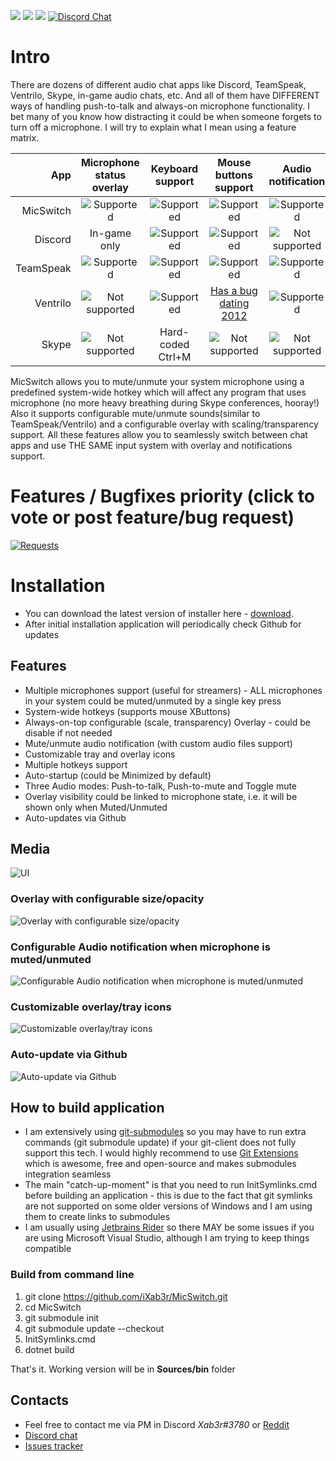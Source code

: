 ![](https://img.shields.io/github/release-date/iXab3r/MicSwitch.svg) ![](https://img.shields.io/github/downloads/iXab3r/MicSwitch/total.svg) ![](https://img.shields.io/github/last-commit/iXab3r/MicSwitch.svg)
[![Discord Chat](https://img.shields.io/discord/513749321162686471.svg)](https://discord.gg/pFHHebM)  

# Intro
There are dozens of different audio chat apps like Discord, TeamSpeak, Ventrilo, Skype, in-game audio chats, etc. And all of them have DIFFERENT ways of handling push-to-talk and always-on microphone functionality. I bet many of you know how distracting it could be when someone forgets to turn off a microphone. I will try to explain what I mean using a feature matrix.

| App  | Microphone status overlay | Keyboard support | Mouse buttons support | Audio notification |
| -------------: | :-------------: | :-------------: | :-------------: | :-------------: |
| MicSwitch |  ![Supported](https://i.imgur.com/GOuQvrh.png "Supported") |  ![Supported](https://i.imgur.com/GOuQvrh.png "Supported") |  ![Supported](https://i.imgur.com/GOuQvrh.png "Supported") |  ![Supported](https://i.imgur.com/GOuQvrh.png "Supported")
| Discord  |  In-game only  |   ![Supported](https://i.imgur.com/GOuQvrh.png "Supported")  |  ![Supported](https://i.imgur.com/GOuQvrh.png "Supported")   |  ![Not supported](https://i.imgur.com/AxsV1yJ.png "Not supported") |
| TeamSpeak  |  ![Supported](https://i.imgur.com/GOuQvrh.png "Supported")  |  ![Supported](https://i.imgur.com/GOuQvrh.png "Supported")   |  ![Supported](https://i.imgur.com/GOuQvrh.png "Supported")  |   ![Supported](https://i.imgur.com/GOuQvrh.png "Supported")  |
| Ventrilo  | ![Not supported](https://i.imgur.com/AxsV1yJ.png "Not supported")  |   ![Supported](https://i.imgur.com/GOuQvrh.png "Supported")  |  [Has a bug dating 2012](http://forum.ventrilo.com/showthread.php?t=61203 "Has a bug dating 2012")  |   ![Supported](https://i.imgur.com/GOuQvrh.png "Supported")  |
| Skype  | ![Not supported](https://i.imgur.com/AxsV1yJ.png "Not supported")  |  Hard-coded Ctrl+M  |  ![Not supported](https://i.imgur.com/AxsV1yJ.png "Not supported")  |  ![Not supported](https://i.imgur.com/AxsV1yJ.png "Not supported") |

MicSwitch allows you to mute/unmute your system microphone using a predefined system-wide hotkey which will affect any program that uses microphone (no more heavy breathing during Skype conferences, hooray!)
Also it supports configurable mute/unmute sounds(similar to TeamSpeak/Ventrilo) and a configurable overlay with scaling/transparency support. All these features allow you to seamlessly switch between chat apps and use THE SAME input system with overlay and notifications support.

# Features / Bugfixes priority (click to vote or post feature/bug request)
[![Requests](https://feathub.com/iXab3r/MicSwitch?format=svg)](https://feathub.com/iXab3r/MicSwitch)

# Installation
- You can download the latest version of installer here - [download](https://github.com/iXab3r/MicSwitch/releases/latest).
- After initial installation application will periodically check Github for updates

## Features
- Multiple microphones support (useful for streamers) - ALL microphones in your system could be muted/unmuted by a single key press
- System-wide hotkeys (supports mouse XButtons)
- Always-on-top configurable (scale, transparency) Overlay - could be disable if not needed
- Mute/unmute audio notification (with custom audio files support)
- Customizable tray and overlay icons
- Multiple hotkeys support
- Auto-startup (could be Minimized by default)
- Three Audio modes: Push-to-talk, Push-to-mute and Toggle mute
- Overlay visibility could be linked to microphone state, i.e. it will be shown only when Muted/Unmuted
- Auto-updates via Github

## Media
![UI](https://i.imgur.com/Fz0nTZP.png)

### Overlay with configurable size/opacity
![Overlay with configurable size/opacity](https://i.imgur.com/1Jf1RrH.gif)

### Configurable Audio notification when microphone is muted/unmuted
![Configurable Audio notification when microphone is muted/unmuted](https://i.imgur.com/TmvJizg.png) 

### Customizable overlay/tray icons
![Customizable overlay/tray icons](https://i.imgur.com/Bq0yHnK.png)

### Auto-update via Github
![Auto-update via Github](https://i.imgur.com/O4SIuDy.gif)

## How to build application
* I am extensively using [git-submodules](https://git-scm.com/docs/git-submodule "git-submodules") so you may have to run extra commands (git submodule update) if your git-client does not fully support this tech. I would highly recommend to use [Git Extensions](https://gitextensions.github.io/ "Git Extensions") which is awesome, free and open-source and makes submodules integration seamless
* The main "catch-up-moment" is that you need to run InitSymlinks.cmd before building an application - this is due to the fact that git symlinks are not supported on some older versions of Windows and I am using them to create links to submodules
* I am usually using [Jetbrains Rider](https://www.jetbrains.com/rider/ "Jetbrains Rider") so there MAY be some issues if you are using Microsoft Visual Studio, although I am trying to keep things compatible

### Build from command line
1. git clone https://github.com/iXab3r/MicSwitch.git
2. cd MicSwitch
3. git submodule init
5. git submodule update --checkout
5. InitSymlinks.cmd
6. dotnet build

That's it. Working version will be in **Sources/bin** folder

## Contacts
- Feel free to contact me via PM in Discord *Xab3r#3780* or [Reddit](https://www.reddit.com/user/Xab3r) 
- [Discord chat](https://discord.gg/BExRm22 "Discord chat")
- [Issues tracker](https://github.com/iXab3r/MicSwitch/issues)
